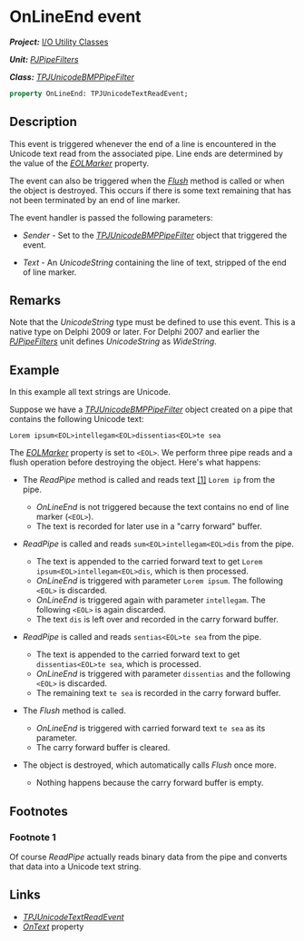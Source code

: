 # OnLineEnd event

***Project:*** [I/O Utility Classes](../API.md)

***Unit:*** [_PJPipeFilters_](./PJPipeFilters.md)

***Class:*** [_TPJUnicodeBMPPipeFilter_](./TPJUnicodeBMPPipeFilter.md)

```pascal
property OnLineEnd: TPJUnicodeTextReadEvent;
```

## Description

This event is triggered whenever the end of a line is encountered in the Unicode text read from the associated pipe. Line ends are determined by the value of the [_EOLMarker_](./TPJUnicodeBMPPipeFilter-EOLMarker.md) property.

The event can also be triggered when the [_Flush_](./TPJUnicodeBMPPipeFilter-Flush.md) method is called or when the object is destroyed. This occurs if there is some text remaining that has not been terminated by an end of line marker.

The event handler is passed the following parameters:

* _Sender_ - Set to the [_TPJUnicodeBMPPipeFilter_](./TPJUnicodeBMPPipeFilter.md) object that triggered the event.

* _Text_ - An _UnicodeString_ containing the line of text, stripped of the end of line marker.

## Remarks

Note that the _UnicodeString_ type must be defined to use this event. This is a native type on Delphi 2009 or later. For Delphi 2007 and earlier the [_PJPipeFilters_](./PJPipeFilters.md) unit defines _UnicodeString_ as _WideString_.

## Example

In this example all text strings are Unicode.

Suppose we have a [_TPJUnicodeBMPPipeFilter_](./TPJUnicodeBMPPipeFilter.md) object created on a pipe that contains the following Unicode text:

`Lorem ipsum<EOL>intellegam<EOL>dissentias<EOL>te sea`

The [_EOLMarker_](./TPJUnicodeBMPPipeFilter-EOLMarker.md) property is set to `<EOL>`. We perform three pipe reads and a flush operation before destroying the object. Here's what happens:

* The _ReadPipe_ method is called and reads text [[1]](#footnote-1) `Lorem ip` from the pipe.
  * _OnLineEnd_ is not triggered because the text contains no end of line marker (`<EOL>`).
  * The text is recorded for later use in a "carry forward" buffer.

* _ReadPipe_ is called and reads `sum<EOL>intellegam<EOL>dis` from the pipe.
  * The text is appended to the carried forward text to get `Lorem ipsum<EOL>intellegam<EOL>dis`, which is then processed.
  * _OnLineEnd_ is triggered with parameter `Lorem ipsum`. The following `<EOL>` is discarded.
  * _OnLineEnd_ is triggered again with parameter `intellegam`. The following `<EOL>` is again discarded.
  * The text `dis` is left over and recorded in the carry forward buffer.

* _ReadPipe_ is called and reads `sentias<EOL>te sea` from the pipe.
  * The text is appended to the carried forward text to get `dissentias<EOL>te sea`, which is processed.
  * _OnLineEnd_ is triggered with parameter `dissentias` and the following `<EOL>` is discarded.
  * The remaining text `te sea` is recorded in the carry forward buffer.

* The _Flush_ method is called.
  * _OnLineEnd_ is triggered with carried forward text `te sea` as its parameter.
  * The carry forward buffer is cleared.

* The object is destroyed, which automatically calls _Flush_ once more.
  * Nothing happens because the carry forward buffer is empty.

## Footnotes

### Footnote 1

Of course _ReadPipe_ actually reads binary data from the pipe and converts that data into a Unicode text string.

## Links

* [_TPJUnicodeTextReadEvent_](./TPJUnicodeTextReadEvent.md)
* [_OnText_](./TPJUnicodeBMPPipeFilter-OnText.md) property
